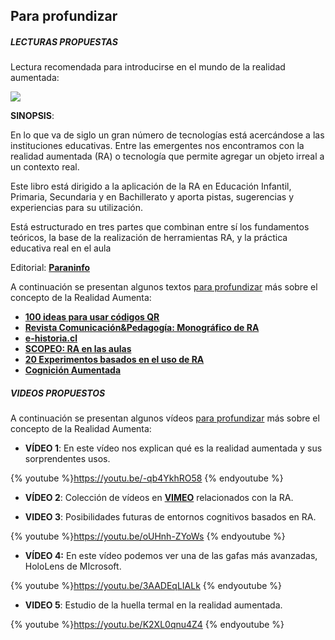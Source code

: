 ## Para profundizar

##### **LECTURAS PROPUESTAS**

Lectura recomendada para introducirse en el mundo de la realidad aumentada:  

![](https://moodle.catedu.es/pluginfile.php/4976/mod_page/content/18/recursos.paraninfo.jpg)

**SINOPSIS**:

En lo que va de siglo un gran número de tecnologías está acercándose a las instituciones educativas. Entre las emergentes nos encontramos con la realidad aumentada (RA) o tecnología que permite agregar un objeto irreal a un contexto real.

Este libro está dirigido a la aplicación de la RA en Educación Infantil, Primaria, Secundaria y en Bachillerato y aporta pistas, sugerencias y experiencias para su utilización.

Está estructurado en tres partes que combinan entre sí los fundamentos teóricos, la base de la realización de herramientas RA, y la práctica educativa real en el aula

Editorial: **[Paraninfo](http://www.paraninfo.es/catalogo/9788428340700/la-realidad-aumentada-como-herramienta-educativa)**

A continuación se presentan algunos textos [para profundizar](https://moodle.catedu.es/mod/page/view.php?id=974 "Para profundizar") más sobre el concepto de la Realidad Aumenta:  

* [**100 ideas para usar códigos QR**](http://www.e-historia.cl/e-historia/mas-de-100-ideas-para-usar-codigos-qr/)
* **[Revista Comunicación&Pedagogía: Monográfico de RA](http://www.centrocp.com/comunicacion-y-pedagogia-277-278-realidad-aumentada/)** 
* **[e-historia.cl](http://www.e-historia.cl/e-historia/dinosaurios-y-realidad-aumentada/)**
* **[SCOPEO: RA en las aulas](http://scopeo.usal.es/realidad-aumentada-realidad-disruptiva-en-las-aulas/)**
* **[20 Experimentos basados en el uso de RA](http://www.onlineuniversities.com/blog/2012/09/20-coolest-augmented-reality-experiments-education-so-far/)**
* **[Cognición Aumentada](https://link.springer.com/book/10.1007%2F978-3-642-21852-1)**

##### **VIDEOS PROPUESTOS**

A continuación se presentan algunos vídeos [para profundizar](https://moodle.catedu.es/mod/page/view.php?id=974 "Para profundizar") más sobre el concepto de la Realidad Aumenta:  

* **VÍDEO 1**: En este vídeo nos explican qué es la realidad aumentada y sus sorprendentes usos.

{% youtube %}https://youtu.be/-qb4YkhRO58 {% endyoutube %} 

* **VÍDEO 2**: Colección de vídeos en **[VIMEO](https://vimeo.com/search?q=augmented+reality)** relacionados con la RA.

* **VIDEO 3**: Posibilidades futuras de entornos cognitivos basados en RA.

{% youtube %}https://youtu.be/oUHnh-ZYoWs {% endyoutube %}

* **VÍDEO 4:** En este vídeo podemos ver una de las gafas más avanzadas, HoloLens de MIcrosoft.

{% youtube %}https://youtu.be/3AADEqLIALk {% endyoutube %}

* **VIDEO 5**: Estudio de la huella termal en la realidad aumentada.

{% youtube %}https://youtu.be/K2XL0qnu4Z4 {% endyoutube %}